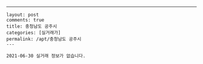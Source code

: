---
    layout: post
    comments: true
    title: 충청남도 공주시
    categories: [실거래가]
    permalink: /apt/충청남도 공주시
    ---

    2021-06-30 실거래 정보가 없습니다.

    